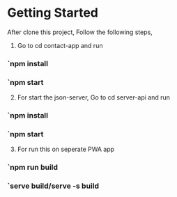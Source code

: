 # Getting Started

After clone this project, Follow the following steps,

1. Go to cd contact-app and run

### `npm install

### `npm start

2. For start the json-server, Go to cd server-api and run

### `npm install

### `npm start

3. For run this on seperate PWA app

### `npm run build

### `serve build/serve -s build
